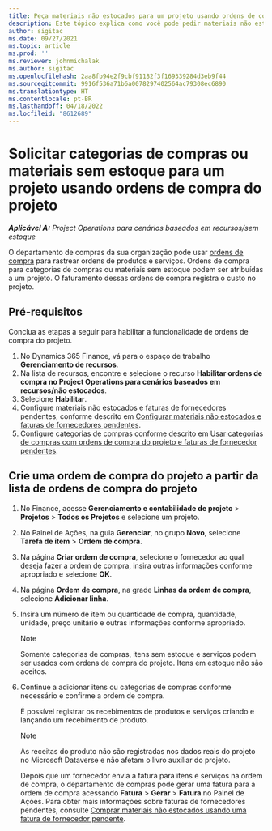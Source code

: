 ```yaml
---
title: Peça materiais não estocados para um projeto usando ordens de compra do projeto
description: Este tópico explica como você pode pedir materiais não estocados para um projeto usando ordens de compra do projeto.
author: sigitac
ms.date: 09/27/2021
ms.topic: article
ms.prod: ''
ms.reviewer: johnmichalak
ms.author: sigitac
ms.openlocfilehash: 2aa8fb94e2f9cbf91182f3f169339284d3eb9f44
ms.sourcegitcommit: 9916f536a71b6a0078297402564ac79308ec6890
ms.translationtype: HT
ms.contentlocale: pt-BR
ms.lasthandoff: 04/18/2022
ms.locfileid: "8612689"
---
```

# <a name="order-procurement-categories-or-non-stocked-materials-for-a-project-using-project-purchase-orders"></a>Solicitar categorias de compras ou materiais sem estoque para um projeto usando ordens de compra do projeto

_**Aplicável A:** Project Operations para cenários baseados em recursos/sem estoque_

O departamento de compras da sua organização pode usar [ordens de compra](/dynamics365/supply-chain/procurement/purchase-order-overview) para rastrear ordens de produtos e serviços. Ordens de compra para categorias de compras ou materiais sem estoque podem ser atribuídas a um projeto. O faturamento dessas ordens de compra registra o custo no projeto.

## <a name="prerequisites"></a>Pré-requisitos
Conclua as etapas a seguir para habilitar a funcionalidade de ordens de compra do projeto.

1. No Dynamics 365 Finance, vá para o espaço de trabalho **Gerenciamento de recursos**.
2. Na lista de recursos, encontre e selecione o recurso **Habilitar ordens de compra no Project Operations para cenários baseados em recursos/não estocados**.
3. Selecione **Habilitar**.
4. Configure materiais não estocados e faturas de fornecedores pendentes, conforme descrito em [Configurar materiais não estocados e faturas de fornecedores pendentes](configure-materials-nonstocked.md).
5. Configure categorias de compras conforme descrito em [Usar categorias de compras com ordens de compra do projeto e faturas de fornecedor pendentes](configure-procurement-categories.md).

## <a name="create-a-project-purchase-order-from-the-project-purchase-order-list"></a>Crie uma ordem de compra do projeto a partir da lista de ordens de compra do projeto

1. No Finance, acesse **Gerenciamento e contabilidade de projeto** > **Projetos** > **Todos os Projetos** e selecione um projeto.
2. No Painel de Ações, na guia **Gerenciar**, no grupo **Novo**, selecione **Tarefa de item** > **Ordem de compra**.
3. Na página **Criar ordem de compra**, selecione o fornecedor ao qual deseja fazer a ordem de compra, insira outras informações conforme apropriado e selecione **OK**.
4. Na página **Ordem de compra**, na grade **Linhas da ordem de compra**, selecione **Adicionar linha**.
5. Insira um número de item ou quantidade de compra, quantidade, unidade, preço unitário e outras informações conforme apropriado.

    > [!NOTE]
    > Somente categorias de compras, itens sem estoque e serviços podem ser usados com ordens de compra do projeto. Itens em estoque não são aceitos.

6. Continue a adicionar itens ou categorias de compras conforme necessário e confirme a ordem de compra.

    É possível registrar os recebimentos de produtos e serviços criando e lançando um recebimento de produto.

    > [!NOTE]
    > As receitas do produto não são registradas nos dados reais do projeto no Microsoft Dataverse e não afetam o livro auxiliar do projeto.

    Depois que um fornecedor envia a fatura para itens e serviços na ordem de compra, o departamento de compras pode gerar uma fatura para a ordem de compra acessando **Fatura** > **Gerar** > **Fatura** no Painel de Ações. Para obter mais informações sobre faturas de fornecedores pendentes, consulte [Comprar materiais não estocados usando uma fatura de fornecedor pendente](pending-vendor-invoices.md).
